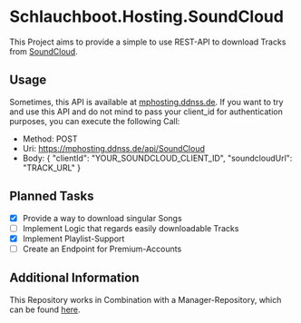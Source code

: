 # Schlauchboot.Hosting.SoundCloud

This Project aims to provide a simple to use REST-API to download Tracks from [SoundCloud](https://www.soundcloud.com).

## Usage

Sometimes, this API is available at [mphosting.ddnss.de](https://mphosting.ddnss.de/api/SoundCloud). If you want to try and use this API and do not mind to pass your client_id for authentication purposes, you can execute the following Call:

- Method: POST
- Uri: https://mphosting.ddnss.de/api/SoundCloud
- Body: { "clientId": "YOUR_SOUNDCLOUD_CLIENT_ID", "soundcloudUrl": "TRACK_URL" }

## Planned Tasks

- [X] Provide a way to download singular Songs
- [ ] Implement Logic that regards easily downloadable Tracks
- [X] Implement Playlist-Support
- [ ] Create an Endpoint for Premium-Accounts

## Additional Information

This Repository works in Combination with a Manager-Repository, which can be found [here](https://github.com/Schlauchboot/Schlauchboot.Hosting.SoundCloud.Manager).
